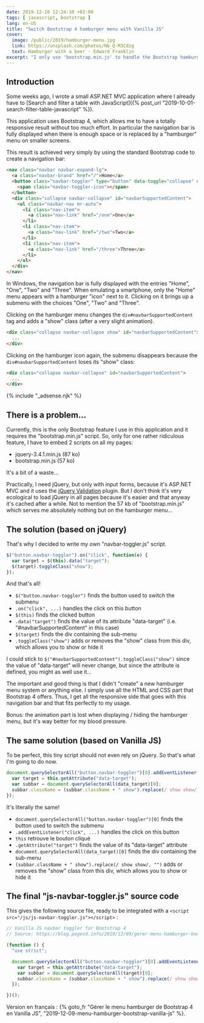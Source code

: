 ```yaml
---
date: 2019-12-10 12:24:10 +02:00
tags: [ javascript, bootstrap ]
lang: en-US
title: "Switch Bootstrap 4 hamburger menu with Vanilla JS"
cover:
  image: /public/2019/hamburger-menu.jpg
  link: https://unsplash.com/photos/Nb_Q-M3Cdzg
  text: Hamburger with a beer - Edward Franklin
excerpt: "I only use 'bootstrap.min.js' to handle the Bootstrap hamburger menu. So I 'replaced' the 57 ko of this file with 3 lines of JS."
---
```


## Introduction

Some weeks ago, I wrote a small ASP.NET MVC application where I already have to [Search and filter a table with JavaScript]({% post_url "2019-10-01-search-filter-table-javascript" %}).

This application uses Bootstrap 4, which allows me to have a totally responsive result without too much effort. In particular the navigation bar is fully displayed when there is enough space or is replaced by a "hamburger" menu on smaller screens.

This result is achieved very simply by using the standard Bootstrap code to create a navigation bar:

```html
<nav class="navbar navbar-expand-lg">
  <a class="navbar-brand" href="/">Home</a>
  <button class="navbar-toggler" type="button" data-toggle="collapse" data-target="#navbarSupportedContent" aria-controls="navbarSupportedContent" aria-expanded="false" aria-label="Toggle navigation">
    <span class="navbar-toggler-icon"></span>
  </button>
  <div class="collapse navbar-collapse" id="navbarSupportedContent">
    <ul class="navbar-nav mr-auto">
      <li class="nav-item">
        <a class="nav-link" href="/one">One</a>
      </li>
      <li class="nav-item">
        <a class="nav-link" href="/two">Two</a>
      </li>
      <li class="nav-item">
        <a class="nav-link" href="/three">Three</a>
      </li>
    </ul>
  </div>
</nav>
```

In Windows, the navigation bar is fully displayed with the entries "Home", "One", "Two" and "Three". When emulating a smartphone, only the "Home" menu appears with a hamburger "icon" next to it. Clicking on it brings up a submenu with the choices "One", "Two" and "Three".

Clicking on the hamburger menu changes the `div#navbarSupportedContent` tag and adds a "show" class (after a very slight animation).

```html
<div class="collapse navbar-collapse show" id="navbarSupportedContent">
  ...
</div>
```

Clicking on the hamburger icon again, the submenu disappears because the `div#navbarSupportedContent` loses its "show" class:

```html
<div class="collapse navbar-collapse" id="navbarSupportedContent">
  ...
</div>
```

{% include "_adsense.njk" %}


## There is a problem...

Currently, this is the only Bootstrap feature I use in this application and it requires the "bootstrap.min.js" script. So, only for one rather ridiculous feature, I have to embed 2 scripts on all my pages:

* jquery-3.4.1.min.js (87 ko)
* bootstrap.min.js (57 ko)

It's a bit of a waste...

Practically, I need jQuery, but only with input forms, because it's ASP.NET MVC and it uses the [jQuery Validation](https://jqueryvalidation.org/) plugin. But I don't think it's very ecological to load jQuery in all pages because it's easier and that anyway it's cached after a while. Not to mention the 57 kb of "bootstrap.min.js" which serves me absolutely nothing but on the hamburger menu...

## The solution (based on jQuery)

That's why I decided to write my own "navbar-toggler.js" script.

```javascript
$("button.navbar-toggler").on("click", function(e) {
  var target = $(this).data("target");
  $(target).toggleClass("show");
});
```

And that's all!

* `$("button.navbar-toggler")` finds the button used to switch the submenu
* `.on("click", ...)` handles the click on this button
* `$(this)` finds the clicked button
* `.data("target")` finds the value of its attribute "data-target" (i.e. "#navbarSupportedContent" in this case)
* `$(target)` finds the div containing the sub-menu
* `.toggleClass("show")` adds or removes the "show" class from this div, which allows you to show or hide it

I could stick to `$("#navbarSupportedContent").toggleClass("show")` since the value of "data-target" will never change, but since the attribute is defined, you might as well use it...

The important and good thing is that I didn't "create" a new hamburger menu system or anything else. I simply use all the HTML and CSS part that Bootstrap 4 offers. Thus, I get all the responsive side that goes with this navigation bar and that fits perfectly to my usage.

Bonus: the animation part is lost when displaying / hiding the hamburger menu, but it's way better for my blood pressure.

## The same solution (based on Vanilla JS)

To be perfect, this tiny script should not even rely on jQuery. So that's what I'm going to do now.

```javascript
document.querySelectorAll("button.navbar-toggler")[0].addEventListener("click", function (event) {
  var target = this.getAttribute("data-target");
  var subbar = document.querySelectorAll(data_target)[0];
  subbar.className = (subbar.className + " show").replace(/ show show/, "");
});
```

It's literally the same!

* `document.querySelectorAll("button.navbar-toggler")[0]` finds the button used to switch the submenu
* `.addEventListener("click", ...)` handles the click on this button
* `this` retrouve le bouton cliqué
* `.getAttribute("target")` finds the value of its "data-target" attribute
* `document.querySelectorAll(data_target)[0]` finds the div containing the sub-menu
* `(subbar.className + " show").replace(/ show show/, "")` adds or removes the "show" class from this div, which allows you to show or hide it


## The final "js-navbar-toggler.js" source code

This gives the following source file, ready to be integrated with a `<script src="/js/js-navbar-toggler.js"></script>` :

```javascript
// Vanilla JS navbar toggler for Bootstrap 4
// Source: https://blog.pagesd.info/2019/12/09/gerer-menu-hamburger-bootstrap-vanilla-js

(function () {
  "use strict";

  document.querySelectorAll("button.navbar-toggler")[0].addEventListener("click", function (event) {
    var target = this.getAttribute("data-target");
    var subbar = document.querySelectorAll(target)[0];
    subbar.className = (subbar.className + " show").replace(/ show show/, "");
  });

})();
```

<div class="encart">

Version en français : {% goto_fr "Gérer le menu hamburger de Bootstrap 4 en Vanilla JS", "2019-12-09-menu-hamburger-bootstrap-vanilla-js" %}.

</div>
